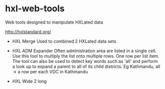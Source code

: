 # hxl-web-tools

Web tools designed to manipulate HXLated data

http://hxlstandard.org/

- HXL Merge
Used to combined 2 HXLated data sets

- HXL ADM Expander
Often administration area are listed in a single cell.  Use this tool to multiply the list onto multiple rows.  One row per list item.  The tool can also be used to detect key words such as 'all' and perform a look up to expand a parent to all of its child districts.  Eg Kathmandu, all -> a row per each VDC in Kathmandu

- HXL Wide 2 long

